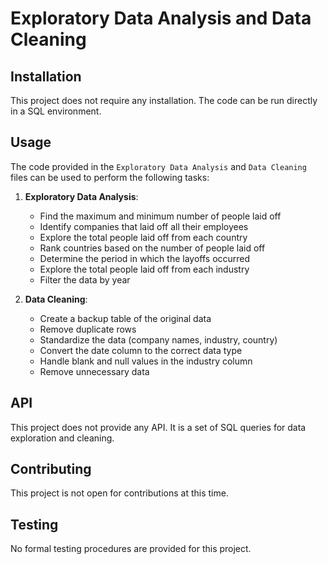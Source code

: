 # Exploratory Data Analysis and Data Cleaning

## Installation
This project does not require any installation. The code can be run directly in a SQL environment.


## Usage
The code provided in the `Exploratory Data Analysis` and `Data Cleaning` files can be used to perform the following tasks:

1. **Exploratory Data Analysis**:
   - Find the maximum and minimum number of people laid off
   - Identify companies that laid off all their employees
   - Explore the total people laid off from each country
   - Rank countries based on the number of people laid off
   - Determine the period in which the layoffs occurred
   - Explore the total people laid off from each industry
   - Filter the data by year

2. **Data Cleaning**:
   - Create a backup table of the original data
   - Remove duplicate rows
   - Standardize the data (company names, industry, country)
   - Convert the date column to the correct data type
   - Handle blank and null values in the industry column
   - Remove unnecessary data

## API
This project does not provide any API. It is a set of SQL queries for data exploration and cleaning.

## Contributing
This project is not open for contributions at this time.

## Testing
No formal testing procedures are provided for this project.

